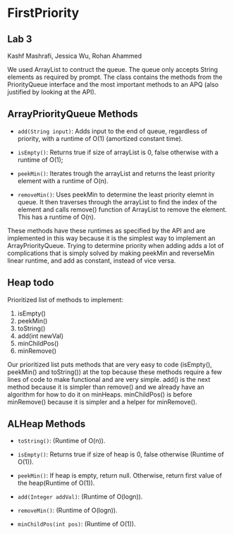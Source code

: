 # FirstPriority
## Lab 3
Kashf Mashrafi, Jessica Wu, Rohan Ahammed

We used ArrayList to contruct the queue. The queue only accepts String elements as required by prompt. The class contains the methods from the PriorityQueue interface and the most important methods to an APQ (also justified by looking at the API).

## ArrayPriorityQueue Methods

* ```add(String input)```:
Adds input to the end of queue, regardless of priority, with a runtime of O(1) (amortized constant time).

* ```isEmpty()```:
Returns true if size of arrayList is 0, false otherwise with a runtime of O(1);

* ```peekMin()```:
Iterates trough the arrayList and returns the least priority element with a runtime of O(n).

* ```removeMin()```:
Uses peekMin to determine the least priority elemnt in queue. It then traverses through the arrayList to find the index of the element and calls remove() function of ArrayList to remove the element. This has a runtime of O(n).

These methods have these runtimes as specified by the API and are implemented in this way because it is the simplest way to implement an ArrayPriorityQueue. Trying to determine priority when adding adds a lot of complications that is simply solved by making peekMin and reverseMin linear runtime, and add as constant, instead of vice versa.

## Heap todo
Prioritized list of methods to implement:
1) isEmpty()
2) peekMin()
3) toString()
4) add(int newVal)
5) minChildPos()
6) minRemove()

Our prioritized list puts methods that are very easy to code (isEmpty(), peekMin() and toString()) at the top because these methods require a few lines of code to make functional and are very simple. add() is the next method because it is simpler than remove() and we already have an algorithm for how to do it on minHeaps. minChildPos() is before minRemove() because it is simpler and a helper for minRemove(). 

## ALHeap Methods 

* ```toString()```: (Runtime of O(n)).

* ```isEmpty()```: Returns true if size of heap is 0, false otherwise (Runtime of O(1)).

* ```peekMin()```: If heap is empty, return null. Otherwise, return first value of the heap(Runtime of O(1)).

* ```add(Integer addVal)```: (Runtime of O(logn)).

* ```removeMin()```: (Runtime of O(logn)).

* ```minChildPos(int pos)```: (Runtime of O(1)).

